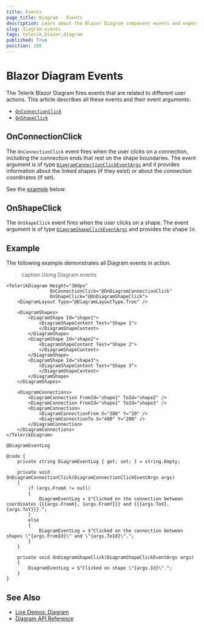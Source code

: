 ```yaml
---
title: Events
page_title: Diagram - Events
description: Learn about the Blazor Diagram component events and experiment with them in the provided runnable code examples.
slug: diagram-events
tags: telerik,blazor,diagram
published: True
position: 100
---
```


# Blazor Diagram Events

The Telerik Blazor Diagram fires events that are related to different user actions. This article describes all these events and their event arguments:

* [`OnConnectionClick`](#onconnectionclick)
* [`OnShapeClick`](#onshapeclick)

## OnConnectionClick

The `OnConnectionClick` event fires when the user clicks on a connection, including the connection ends that rest on the shape boundaries. The event argument is of type [`DiagramConnectionClickEventArgs`](slug:Telerik.Blazor.Components.DiagramConnectionClickEventArgs) and it provides information about the linked shapes (if they exist) or about the connection coordinates (if set).

See the [example](#example) below.

## OnShapeClick

The `OnShapeClick` event fires when the user clicks on a shape. The event argument is of type [`DiagramShapeClickEventArgs`](slug:Telerik.Blazor.Components.DiagramShapeClickEventArgs) and provides the shape `Id`.

## Example

The following example demonstrates all Diagram events in action.

>caption Using Diagram events

````RAZOR
<TelerikDiagram Height="360px"
                OnConnectionClick="@OnDiagramConnectionClick"
                OnShapeClick="@OnDiagramShapeClick">
    <DiagramLayout Type="@DiagramLayoutType.Tree" />

    <DiagramShapes>
        <DiagramShape Id="shape1">
            <DiagramShapeContent Text="Shape 1">
            </DiagramShapeContent>
        </DiagramShape>
        <DiagramShape Id="shape2">
            <DiagramShapeContent Text="Shape 2">
            </DiagramShapeContent>
        </DiagramShape>
        <DiagramShape Id="shape3">
            <DiagramShapeContent Text="Shape 3">
            </DiagramShapeContent>
        </DiagramShape>
    </DiagramShapes>

    <DiagramConnections>
        <DiagramConnection FromId="shape1" ToId="shape2" />
        <DiagramConnection FromId="shape1" ToId="shape3" />
        <DiagramConnection>
            <DiagramConnectionFrom X="300" Y="20" />
            <DiagramConnectionTo X="400" Y="200" />
        </DiagramConnection>
    </DiagramConnections>
</TelerikDiagram>

@DiagramEventLog

@code {
    private string DiagramEventLog { get; set; } = string.Empty;

    private void OnDiagramConnectionClick(DiagramConnectionClickEventArgs args)
    {
        if (args.FromX != null)
        {
            DiagramEventLog = $"Clicked on the connection between coordinates {{{args.FromX}, {args.FromY}}} and {{{args.ToX}, {args.ToY}}}.";
        }
        else
        {
            DiagramEventLog = $"Clicked on the connection between shapes \"{args.FromId}\" and \"{args.ToId}\".";
        }
    }

    private void OnDiagramShapeClick(DiagramShapeClickEventArgs args)
    {
        DiagramEventLog = $"Clicked on shape \"{args.Id}\".";
    }
}
````

## See Also

* [Live Demos: Diagram](https://demos.telerik.com/blazor-ui/diagram/overview)
* [Diagram API Reference](slug:Telerik.Blazor.Components.TelerikDiagram)
